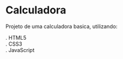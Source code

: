 # Calculadora
 Projeto de uma calculadora basica, utilizando:
 
. HTML5 <br>
. CSS3 <br>
. JavaScript 
